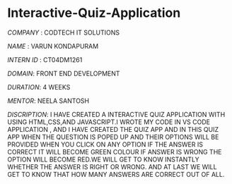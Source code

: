  # Interactive-Quiz-Application

*COMPANY* : CODTECH IT SOLUTIONS

*NAME* : VARUN KONDAPURAM

*INTERN ID* : CT04DM1261

*DOMAIN*: FRONT END DEVELOPMENT

*DURATION*: 4 WEEKS

*MENTOR*: NEELA SANTOSH

*DISCRIPTION*: I HAVE CREATED A INTERACTIVE QUIZ APPLICATION WITH USING HTML,CSS,AND JAVASCRIPT.I WROTE MY CODE IN VS CODE APPLICATION , AND I HAVE CREATED THE QUIZ APP AND IN THIS QUIZ APP WHEN THE QUESTION IS POPED UP AND THEIR OPTIONS WILL BE PROVIDED WHEN YOU CLICK ON ANY OPTION IF THE ANSWER IS CORRECT IT WILL BECOME GREEN COLOUR IF ANSWER IS WRONG THE OPTION WILL BECOME RED.WE WILL GET TO KNOW INSTANTLY WHETHER THE ANSWER IS RIGHT OR WRONG. AND AT LAST WE WILL GET TO KNOW THAT HOW MANY ANSWERS ARE CORRECT OUT OF ALL.






